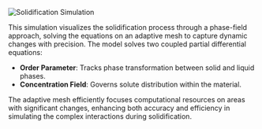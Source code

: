 ![Solidification Simulation](images/1.gif)

This simulation visualizes the solidification process through a phase-field approach, solving the  equations on an adaptive mesh to capture dynamic changes with precision. The model solves two coupled partial differential equations: 

- **Order Parameter**: Tracks phase transformation between solid and liquid phases.
- **Concentration Field**: Governs solute distribution within the material.


The adaptive mesh efficiently focuses computational resources on areas with significant changes, enhancing both accuracy and efficiency in simulating the complex interactions during solidification.
